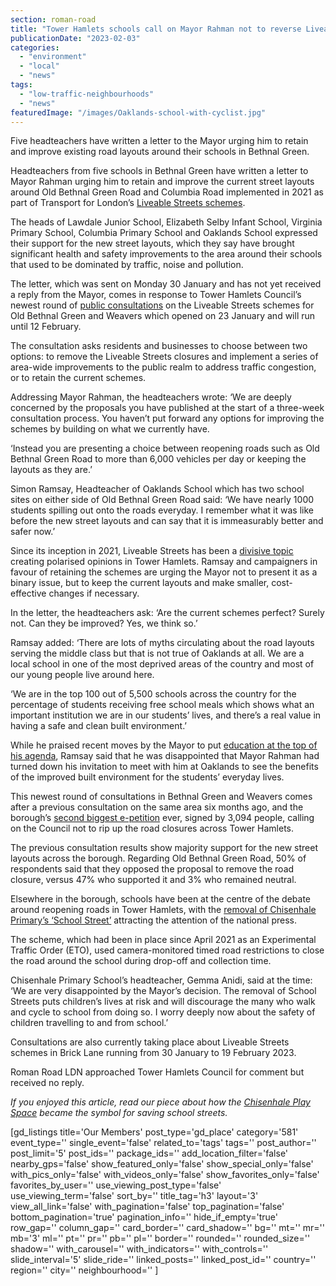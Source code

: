 ```yaml
---
section: roman-road
title: "Tower Hamlets schools call on Mayor Rahman not to reverse Liveable Streets schemes"
publicationDate: "2023-02-03"
categories: 
  - "environment"
  - "local"
  - "news"
tags: 
  - "low-traffic-neighbourhoods"
  - "news"
featuredImage: "/images/Oaklands-school-with-cyclist.jpg"
---
```


Five headteachers have written a letter to the Mayor urging him to retain and improve existing road layouts around their schools in Bethnal Green.

Headteachers from five schools in Bethnal Green have written a letter to Mayor Rahman urging him to retain and improve the current street layouts around Old Bethnal Green Road and Columbia Road implemented in 2021 as part of Transport for London’s [Liveable Streets schemes](https://romanroadlondon.com/articles/low-traffic-neighbourhoods/). 

The heads of Lawdale Junior School, Elizabeth Selby Infant School, Virginia Primary School, Columbia Primary School and Oaklands School expressed their support for the new street layouts, which they say have brought significant health and safety improvements to the area around their schools that used to be dominated by traffic, noise and pollution. 

The letter, which was sent on Monday 30 January and has not yet received a reply from the Mayor, comes in response to Tower Hamlets Council’s newest round of [public consultations](https://talk.towerhamlets.gov.uk/LSBethnalGreen) on the Liveable Streets schemes for Old Bethnal Green and Weavers which opened on 23 January and will run until 12 February. 

The consultation asks residents and businesses to choose between two options: to remove the Liveable Streets closures and implement a series of area-wide improvements to the public realm to address traffic congestion, or to retain the current schemes. 

Addressing Mayor Rahman, the headteachers wrote: ‘We are deeply concerned by the proposals you have published at the start of a three-week consultation process. You haven’t put forward any options for improving the schemes by building on what we currently have. 

‘Instead you are presenting a choice between reopening roads such as Old Bethnal Green Road to more than 6,000 vehicles per day or keeping the layouts as they are.’ 

Simon Ramsay, Headteacher of Oaklands School which has two school sites on either side of Old Bethnal Green Road said: ‘We have nearly 1000 students spilling out onto the roads everyday. I remember what it was like before the new street layouts and can say that it is immeasurably better and safer now.’ 

Since its inception in 2021, Liveable Streets has been a [divisive topic](https://romanroadlondon.com/liveable-streets-case-for-reversal-tower-hamlets/) creating polarised opinions in Tower Hamlets. Ramsay and campaigners in favour of retaining the schemes are urging the Mayor not to present it as a binary issue, but to keep the current layouts and make smaller, cost-effective changes if necessary. 

In the letter, the headteachers ask: ‘Are the current schemes perfect? Surely not. Can they be improved? Yes, we think so.’ 

Ramsay added: ‘There are lots of myths circulating about the road layouts serving the middle class but that is not true of Oaklands at all. We are a local school in one of the most deprived areas of the country and most of our young people live around here. 

‘We are in the top 100 out of 5,500 schools across the country for the percentage of students receiving free school meals which shows what an important institution we are in our students’ lives, and there’s a real value in having a safe and clean built environment.’ 

While he praised recent moves by the Mayor to put [education at the top of his agenda](https://romanroadlondon.com/tower-hamlets-council-launches-mayor-university-bursary-award/), Ramsay said that he was disappointed that Mayor Rahman had turned down his invitation to meet with him at Oaklands to see the benefits of the improved built environment for the students’ everyday lives. 

This newest round of consultations in Bethnal Green and Weavers comes after a previous consultation on the same area six months ago, and the borough’s [second biggest e-petition](https://romanroadlondon.com/save-our-safer-streets-petition-rejected-tower-hamlets/) ever, signed by 3,094 people, calling on the Council not to rip up the road closures across Tower Hamlets. 

The previous consultation results show majority support for the new street layouts across the borough. Regarding Old Bethnal Green Road, 50% of respondents said that they opposed the proposal to remove the road closure, versus 47% who supported it and 3% who remained neutral. 

Elsewhere in the borough, schools have been at the centre of the debate around reopening roads in Tower Hamlets, with the [removal of Chisenhale Primary’s ‘School Street’](https://romanroadlondon.com/lutfur-rahman-to-remove-chisenhale-primary-school-streets-scheme-without-consultation/) attracting the attention of the national press. 

The scheme, which had been in place since April 2021 as an Experimental Traffic Order (ETO), used camera-monitored timed road restrictions to close the road around the school during drop-off and collection time. 

Chisenhale Primary School’s headteacher, Gemma Anidi, said at the time: ‘We are very disappointed by the Mayor’s decision. The removal of School Streets puts children’s lives at risk and will discourage the many who walk and cycle to school from doing so. I worry deeply now about the safety of children travelling to and from school.’ 

Consultations are also currently taking place about Liveable Streets schemes in Brick Lane running from 30 January to 19 February 2023. 

Roman Road LDN approached Tower Hamlets Council for comment but received no reply. 

_If you enjoyed this article, read our piece about how the_ [_Chisenhale Play Space_](https://romanroadlondon.com/chisenhale-school-streets-play-space-residents-parents-views/) _became the symbol for saving school streets._ 

\[gd\_listings title='Our Members' post\_type='gd\_place' category='581' event\_type='' single\_event='false' related\_to='tags' tags='' post\_author='' post\_limit='5' post\_ids='' package\_ids='' add\_location\_filter='false' nearby\_gps='false' show\_featured\_only='false' show\_special\_only='false' with\_pics\_only='false' with\_videos\_only='false' show\_favorites\_only='false' favorites\_by\_user='' use\_viewing\_post\_type='false' use\_viewing\_term='false' sort\_by='' title\_tag='h3' layout='3' view\_all\_link='false' with\_pagination='false' top\_pagination='false' bottom\_pagination='true' pagination\_info='' hide\_if\_empty='true' row\_gap='' column\_gap='' card\_border='' card\_shadow='' bg='' mt='' mr='' mb='3' ml='' pt='' pr='' pb='' pl='' border='' rounded='' rounded\_size='' shadow='' with\_carousel='' with\_indicators='' with\_controls='' slide\_interval='5' slide\_ride='' linked\_posts='' linked\_post\_id='' country='' region='' city='' neighbourhood='' \]
